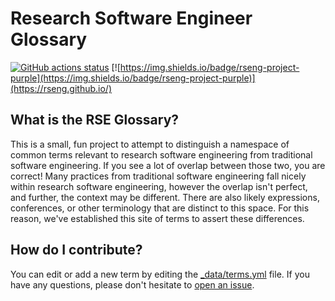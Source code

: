 # Research Software Engineer Glossary

[![GitHub actions status](https://github.com/rseng/rse-glossary/workflows/CI/badge.svg?branch=master)](https://github.com/rseng/rse-glossary/actions?query=branch%3Amaster+workflow%3ACI)
[![https://img.shields.io/badge/rseng-project-purple](https://img.shields.io/badge/rseng-project-purple)](https://rseng.github.io/)

## What is the RSE Glossary?

This is a small, fun project to attempt to distinguish a namespace of common
terms relevant to research software engineering from traditional software engineering.
If you see a lot of overlap between those two, you are correct! Many practices 
from traditional software engineering fall nicely within research software
engineering, however the overlap isn't perfect, and further, the context 
may be different. There are also likely expressions, conferences, or other
terminology that are distinct to this space. For this reason, we've 
established this site of terms to assert these differences.

## How do I contribute?

You can edit or add a new term by editing the [_data/terms.yml](_data/terms.yml)
file. If you have any questions, please don't hesitate to [open an issue](https://www.github.com/rseng/rse-glossary/issues).
